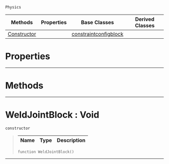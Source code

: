  `Physics`

|Methods|Properties|Base Classes|Derived Classes|
|---|---|---|---|
|[ Constructor](https://plasmaengine.github.io/PlasmaDocs/Plasma1/C++/code_reference/class_reference/weldjointblock.markdown#weldjointblock-void)| |[constraintconfigblock](https://plasmaengine.github.io/PlasmaDocs/Plasma1/C++/code_reference/class_reference/constraintconfigblock.markdown)| |


 #  Properties


---  
 #  Methods


---  
 #  WeldJointBlock : Void

 `constructor`

> 
> |Name|Type|Description|
> |---|---|---|
> ``` lang=cpp, name=Lightning
> function WeldJointBlock()
> ``` 


---  
 

 